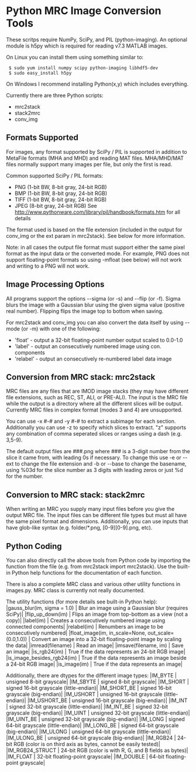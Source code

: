 # Python MRC Image Conversion Tools

These scritps require NumPy, SciPy, and PIL (python-imaging). An optional
module is h5py which is required for reading v7.3 MATLAB images.

On Linux you can install them using something similar to:
```
 $ sudo yum install numpy scipy python-imaging libhdf5-dev
 $ sudo easy_install h5py
```
On Windows I recommend installing Python(x,y) which includes everything.

Currently there are three Python scripts:
* mrc2stack
* stack2mrc
* conv_img

## Formats Supported
For images, any format supported by SciPy / PIL is supported in addition to
MetaFile formats (MHA and MHD) and reading MAT files. MHA/MHD/MAT files
normally support many images per file, but only the first is read.

Common supported SciPy / PIL formats:
* PNG  (1-bit BW, 8-bit gray, 24-bit RGB)
* BMP  (1-bit BW, 8-bit gray, 24-bit RGB)
* TIFF (1-bit BW, 8-bit gray, 24-bit RGB)
* JPEG (8-bit gray, 24-bit RGB)
See http://www.pythonware.com/library/pil/handbook/formats.htm for all details

The format used is based on the file extension (included in the output for
conv_img or the ext param in mrc2stack). See below for more information.

Note: in all cases the output file format must support either the same pixel
format as the input data or the converted mode. For example, PNG does not
support floating-point formats so using -mfloat (see below) will not work and
writing to a PNG will not work.

## Image Processing Options
All programs support the options --sigma (or -s) and --flip (or -f). Sigma
blurs the image with a Gaussian blur using the given sigma value (positive real
number). Flipping flips the image top to bottom when saving.

For mrc2stack and conv_img you can also convert the data itself by using --mode
(or -m) with one of the following:
* 'float'   - output a 32-bit floating-point number output scaled to 0.0-1.0
* 'label'   - output an consecutively numbered image using con. components
* 'relabel' - output an consecutively re-numbered label data image

## Conversion from MRC stack: mrc2stack
MRC files are any files that are IMOD image stacks (they may have different
file extensions, such as REC, ST, ALI, or PRE-ALI). The input is the MRC file
while the output is a directory where all the different slices will be output.
Currently MRC files in complex format (modes 3 and 4) are unsupported.

You can use -x #-# and -y #-# to extract a subimage for each section.
Additionally  you can use -z to specify which slices to extract. "z" supports
any combination of comma seperated slices or ranges using a dash (e.g. 3,5-9).

The default output files are ###.png where ### is a 3-digit number from the
slice it came from, with leading 0s if necessary. To change this use -e or
--ext to change the file extension and -b or --base to change the basename,
using %03d for the slice number as 3 digits with leading zeros or just %d for
the number.

## Conversion to MRC stack: stack2mrc
When writing an MRC you supply many input files before you give the output MRC
file. The input files can be different file types but must all have the same
pixel format and dimensions. Additionally, you can use inputs that have
glob-like syntax (e.g. folder/*.png, [0-9][0-9].png, etc).

## Python Coding
You can also directly call the above tools from Python code by importing the
function from the file (e.g. from mrc2stack import mrc2stack). Use the built-in
Python help functions for the documentation of each function.

There is also a complete MRC class and various other utility functions in
images.py. MRC class is currently not really documented.

The utility functions (for more details see built-in Python help):
|gauss_blur(im, sigma = 1.0) | Blur an image using a Gaussian blur (requires SciPy)|
|flip_up_down(im)            | Flips an image from top-bottom as a view (not a copy)|
|label(im)                   | Creates a consecutively numbered image using connected components|
|relabel(im)                 | Renumbers an image to be consecutively numbered|
|float_image(im, in_scale=None, out_scale=(0.0,1.0)) | Convert an image into a 32-bit floating-point image by scaling the data|
|imread(filename)            | Read an image|
|imsave(filename, im)        | Save an image|
|is_rgb24(im)                | True if the data represents an 24-bit RGB image|
|is_image_besides_rgb24(im)  | True if the data represents an image beside a 24-bit RGB image|
|is_image(im)                | True if the data represents an image|

Additionally, there are dtypes for the different image types:
|IM_BYTE      | unsigned 8-bit grayscale|
|IM_SBYTE     | signed 8-bit grayscale|
|IM_SHORT     | signed 16-bit grayscale (little-endian)|
|IM_SHORT_BE  | signed 16-bit grayscale (big-endian)|
|IM_USHORT    | unsigned 16-bit grayscale (little-endian)|
|IM_USHORT_BE | unsigned 16-bit grayscale (big-endian)|
|IM_INT       | signed 32-bit grayscale (little-endian)|
|IM_INT_BE    | signed 32-bit grayscale (big-endian)|
|IM_UINT      | unsigned 32-bit grayscale (little-endian)|
|IM_UINT_BE   | unsigned 32-bit grayscale (big-endian)|
|IM_LONG      | signed 64-bit grayscale (little-endian)|
|IM_LONG_BE   | signed 64-bit grayscale (big-endian)|
|IM_ULONG     | unsigned 64-bit grayscale (little-endian)|
|IM_ULONG_BE  | unsigned 64-bit grayscale (big-endian)|
|IM_RGB24     | 24-bit RGB (color is on third axis as bytes, cannot be easily tested)|
|IM_RGB24_STRUCT | 24-bit RGB (color is with R, G, and B fields as bytes)|
|IM_FLOAT     | 32-bit floating-point grayscale|
|IM_DOUBLE    | 64-bit floating-point grayscale|
